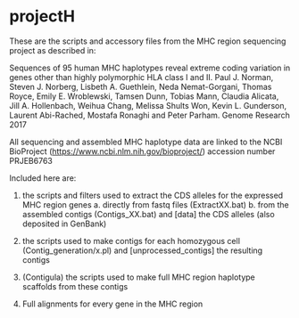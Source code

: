 # projectH

These are the scripts and accessory files from the MHC region sequencing project as described in:

Sequences of 95 human MHC haplotypes reveal extreme coding variation in genes other than highly polymorphic HLA class I and II.
Paul J. Norman, Steven J. Norberg, Lisbeth A. Guethlein, Neda Nemat-Gorgani, Thomas Royce, Emily E. Wroblewski, Tamsen Dunn, Tobias Mann, Claudia Alicata, Jill A. Hollenbach, Weihua Chang, Melissa Shults Won, Kevin L. Gunderson, Laurent Abi-Rached, Mostafa Ronaghi and Peter Parham.
Genome Research 2017

All sequencing and assembled MHC haplotype data are linked to the NCBI BioProject (https://www.ncbi.nlm.nih.gov/bioproject/) accession number PRJEB6763

Included here are:

1. the scripts and filters used to extract the CDS alleles for the expressed MHC region genes
	a. directly from fastq files (ExtractXX.bat)
	b. from the assembled contigs (Contigs_XX.bat)
and [data] the CDS alleles (also deposited in GenBank)

2. the scripts used to make contigs for each homozygous cell (Contig_generation/x.pl)
and [unprocessed_contigs] the resulting contigs

3. (Contigula) the scripts used to make full MHC region haplotype scaffolds from these contigs

4. Full alignments for every gene in the MHC region 
